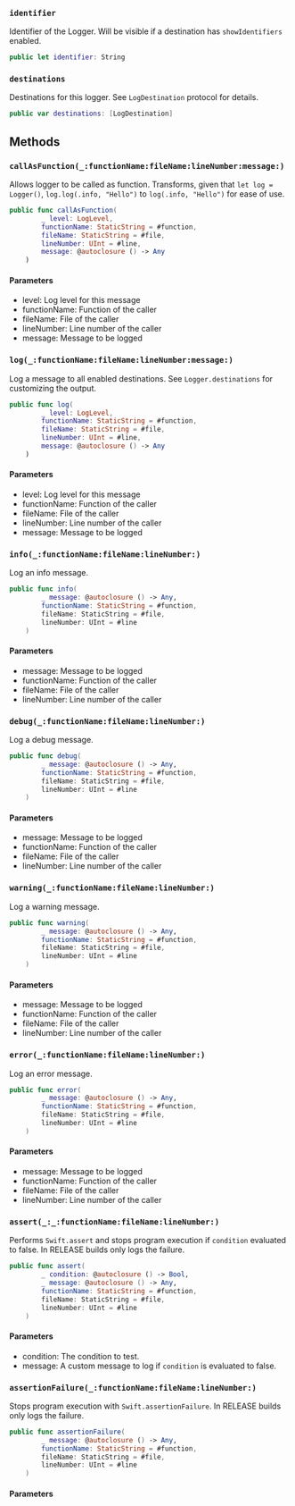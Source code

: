 
### `identifier`

Identifier of the Logger. Will be visible if a destination has `showIdentifiers` enabled.

``` swift
public let identifier: String
```

### `destinations`

Destinations for this logger.
See `LogDestination` protocol for details.

``` swift
public var destinations: [LogDestination]
```

## Methods

### `callAsFunction(_:functionName:fileName:lineNumber:message:)`

Allows logger to be called as function.
Transforms, given that `let log = Logger()`, `log.log(.info, "Hello")` to `log(.info, "Hello")` for ease of use.

``` swift
public func callAsFunction(
        _ level: LogLevel,
        functionName: StaticString = #function,
        fileName: StaticString = #file,
        lineNumber: UInt = #line,
        message: @autoclosure () -> Any
    ) 
```

#### Parameters

  - level: Log level for this message
  - functionName: Function of the caller
  - fileName: File of the caller
  - lineNumber: Line number of the caller
  - message: Message to be logged

### `log(_:functionName:fileName:lineNumber:message:)`

Log a message to all enabled destinations.
See  `Logger.destinations` for customizing the output.

``` swift
public func log(
        _ level: LogLevel,
        functionName: StaticString = #function,
        fileName: StaticString = #file,
        lineNumber: UInt = #line,
        message: @autoclosure () -> Any
    ) 
```

#### Parameters

  - level: Log level for this message
  - functionName: Function of the caller
  - fileName: File of the caller
  - lineNumber: Line number of the caller
  - message: Message to be logged

### `info(_:functionName:fileName:lineNumber:)`

Log an info message.

``` swift
public func info(
        _ message: @autoclosure () -> Any,
        functionName: StaticString = #function,
        fileName: StaticString = #file,
        lineNumber: UInt = #line
    ) 
```

#### Parameters

  - message: Message to be logged
  - functionName: Function of the caller
  - fileName: File of the caller
  - lineNumber: Line number of the caller

### `debug(_:functionName:fileName:lineNumber:)`

Log a debug message.

``` swift
public func debug(
        _ message: @autoclosure () -> Any,
        functionName: StaticString = #function,
        fileName: StaticString = #file,
        lineNumber: UInt = #line
    ) 
```

#### Parameters

  - message: Message to be logged
  - functionName: Function of the caller
  - fileName: File of the caller
  - lineNumber: Line number of the caller

### `warning(_:functionName:fileName:lineNumber:)`

Log a warning message.

``` swift
public func warning(
        _ message: @autoclosure () -> Any,
        functionName: StaticString = #function,
        fileName: StaticString = #file,
        lineNumber: UInt = #line
    ) 
```

#### Parameters

  - message: Message to be logged
  - functionName: Function of the caller
  - fileName: File of the caller
  - lineNumber: Line number of the caller

### `error(_:functionName:fileName:lineNumber:)`

Log an error message.

``` swift
public func error(
        _ message: @autoclosure () -> Any,
        functionName: StaticString = #function,
        fileName: StaticString = #file,
        lineNumber: UInt = #line
    ) 
```

#### Parameters

  - message: Message to be logged
  - functionName: Function of the caller
  - fileName: File of the caller
  - lineNumber: Line number of the caller

### `assert(_:_:functionName:fileName:lineNumber:)`

Performs `Swift.assert` and stops program execution if `condition` evaluated to false. In RELEASE builds only
logs the failure.

``` swift
public func assert(
        _ condition: @autoclosure () -> Bool,
        _ message: @autoclosure () -> Any,
        functionName: StaticString = #function,
        fileName: StaticString = #file,
        lineNumber: UInt = #line
    ) 
```

#### Parameters

  - condition: The condition to test.
  - message: A custom message to log if `condition` is evaluated to false.

### `assertionFailure(_:functionName:fileName:lineNumber:)`

Stops program execution with `Swift.assertionFailure`. In RELEASE builds only
logs the failure.

``` swift
public func assertionFailure(
        _ message: @autoclosure () -> Any,
        functionName: StaticString = #function,
        fileName: StaticString = #file,
        lineNumber: UInt = #line
    ) 
```

#### Parameters

